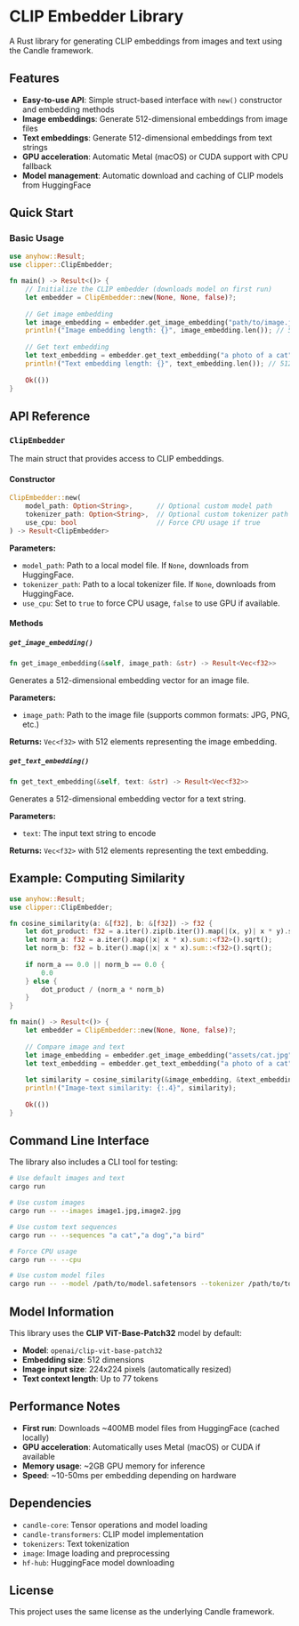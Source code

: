 # CLIP Embedder Library

A Rust library for generating CLIP embeddings from images and text using the Candle framework.

## Features

- **Easy-to-use API**: Simple struct-based interface with `new()` constructor and embedding methods
- **Image embeddings**: Generate 512-dimensional embeddings from image files
- **Text embeddings**: Generate 512-dimensional embeddings from text strings
- **GPU acceleration**: Automatic Metal (macOS) or CUDA support with CPU fallback
- **Model management**: Automatic download and caching of CLIP models from HuggingFace

## Quick Start

### Basic Usage

```rust
use anyhow::Result;
use clipper::ClipEmbedder;

fn main() -> Result<()> {
    // Initialize the CLIP embedder (downloads model on first run)
    let embedder = ClipEmbedder::new(None, None, false)?;
    
    // Get image embedding
    let image_embedding = embedder.get_image_embedding("path/to/image.jpg")?;
    println!("Image embedding length: {}", image_embedding.len()); // 512
    
    // Get text embedding  
    let text_embedding = embedder.get_text_embedding("a photo of a cat")?;
    println!("Text embedding length: {}", text_embedding.len()); // 512
    
    Ok(())
}
```

## API Reference

### `ClipEmbedder`

The main struct that provides access to CLIP embeddings.

#### Constructor

```rust
ClipEmbedder::new(
    model_path: Option<String>,      // Optional custom model path
    tokenizer_path: Option<String>,  // Optional custom tokenizer path  
    use_cpu: bool                    // Force CPU usage if true
) -> Result<ClipEmbedder>
```

**Parameters:**
- `model_path`: Path to a local model file. If `None`, downloads from HuggingFace.
- `tokenizer_path`: Path to a local tokenizer file. If `None`, downloads from HuggingFace.
- `use_cpu`: Set to `true` to force CPU usage, `false` to use GPU if available.

#### Methods

##### `get_image_embedding()`

```rust
fn get_image_embedding(&self, image_path: &str) -> Result<Vec<f32>>
```

Generates a 512-dimensional embedding vector for an image file.

**Parameters:**
- `image_path`: Path to the image file (supports common formats: JPG, PNG, etc.)

**Returns:** `Vec<f32>` with 512 elements representing the image embedding.

##### `get_text_embedding()`

```rust
fn get_text_embedding(&self, text: &str) -> Result<Vec<f32>>
```

Generates a 512-dimensional embedding vector for a text string.

**Parameters:**
- `text`: The input text string to encode

**Returns:** `Vec<f32>` with 512 elements representing the text embedding.

## Example: Computing Similarity

```rust
use anyhow::Result;
use clipper::ClipEmbedder;

fn cosine_similarity(a: &[f32], b: &[f32]) -> f32 {
    let dot_product: f32 = a.iter().zip(b.iter()).map(|(x, y)| x * y).sum();
    let norm_a: f32 = a.iter().map(|x| x * x).sum::<f32>().sqrt();
    let norm_b: f32 = b.iter().map(|x| x * x).sum::<f32>().sqrt();
    
    if norm_a == 0.0 || norm_b == 0.0 {
        0.0
    } else {
        dot_product / (norm_a * norm_b)
    }
}

fn main() -> Result<()> {
    let embedder = ClipEmbedder::new(None, None, false)?;
    
    // Compare image and text
    let image_embedding = embedder.get_image_embedding("assets/cat.jpg")?;
    let text_embedding = embedder.get_text_embedding("a photo of a cat")?;
    
    let similarity = cosine_similarity(&image_embedding, &text_embedding);
    println!("Image-text similarity: {:.4}", similarity);
    
    Ok(())
}
```

## Command Line Interface

The library also includes a CLI tool for testing:

```bash
# Use default images and text
cargo run

# Use custom images
cargo run -- --images image1.jpg,image2.jpg

# Use custom text sequences
cargo run -- --sequences "a cat","a dog","a bird"

# Force CPU usage
cargo run -- --cpu

# Use custom model files
cargo run -- --model /path/to/model.safetensors --tokenizer /path/to/tokenizer.json
```

## Model Information

This library uses the **CLIP ViT-Base-Patch32** model by default:
- **Model**: `openai/clip-vit-base-patch32`
- **Embedding size**: 512 dimensions
- **Image input size**: 224x224 pixels (automatically resized)
- **Text context length**: Up to 77 tokens

## Performance Notes

- **First run**: Downloads ~400MB model files from HuggingFace (cached locally)
- **GPU acceleration**: Automatically uses Metal (macOS) or CUDA if available
- **Memory usage**: ~2GB GPU memory for inference
- **Speed**: ~10-50ms per embedding depending on hardware

## Dependencies

- `candle-core`: Tensor operations and model loading
- `candle-transformers`: CLIP model implementation  
- `tokenizers`: Text tokenization
- `image`: Image loading and preprocessing
- `hf-hub`: HuggingFace model downloading

## License

This project uses the same license as the underlying Candle framework.
